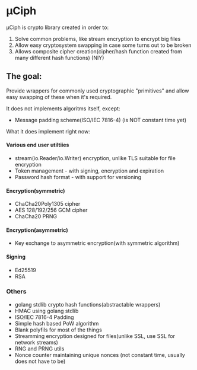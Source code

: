 # μCiph 
μCiph is crypto library created in order to:
1. Solve common problems, like stream encryption to encrypt big files
2. Allow easy cryptosystem swapping in case some turns out to be broken
3. Allows composite cipher creation(cipher/hash function created from many different hash functions) (NIY)

## The goal:
Provide wrappers for commonly used cryptographic "primitives" and allow easy swapping of these when it's required.

It does not implements algoritms itself, except:
* Message padding scheme(ISO/IEC 7816-4) (is NOT constant time yet)

What it does implement right now:
#### Various end user utiltiies
* stream(io.Reader/io.Writer) encryption, unlike TLS suitable for file encryption
* Token management - with signing, encryption and expiration
* Password hash format - with support for versioning 

#### Encryption(symmetric)
* ChaCha20Poly1305 cipher
* AES 128/192/256 GCM cipher
* ChaCha20 PRNG

#### Encryption(asymmetric)
* Key exchange to asymmetric encryption(with symmetric algorithm)

#### Signing
* Ed25519
* RSA

### Others
* golang stdlib crypto hash functions(abstractable wrappers)
* HMAC using golang stdlib
* ISO/IEC 7816-4 Padding
* Simple hash based PoW algorithm
* Blank polyfils for most of the things
* Streamming encryption designed for files(unlike SSL, use SSL for network streams)
* RNG and PRNG utils
* Nonce counter maintaining unique nonces (not constant time, usually does not have to be)
